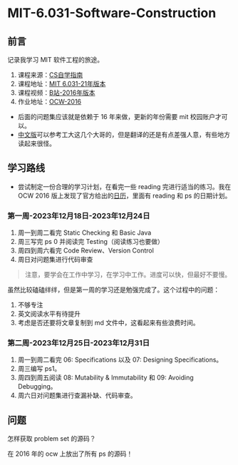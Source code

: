 # MIT-6.031-Software-Construction

## 前言

记录我学习 MIT 软件工程的旅途。

1. 课程来源：[CS自学指南](https://csdiy.wiki/%E8%BD%AF%E4%BB%B6%E5%B7%A5%E7%A8%8B/6031/)
2. 课程地址：[MIT 6.031-21年版本](https://web.mit.edu/6.031/www/sp21/)
3. 课程视频：[B站-2016年版本](https://www.bilibili.com/video/BV1Tp4y197XX?spm_id_from=333.999.0.0)
4. 作业地址：[OCW-2016](https://ocw.mit.edu/courses/6-005-software-construction-spring-2016/)

- 后面的问题集应该就是依赖于 16 年来做，更新的年份需要 mit 校园账户才可以。
- [中文版](https://www.cnblogs.com/liqiuhao/category/1167752.html)可以参考工大这几个大哥的，但是翻译的还是有点差强人意，有些地方读起来很怪。

## 学习路线

- 尝试制定一份合理的学习计划，在看完一些 reading 完进行适当的练习。我在 OCW 2016 版上发现了官方给出的[日历](https://ocw.mit.edu/courses/6-005-software-construction-spring-2016/pages/calendar/)，里面有 reading 和 ps 的日期计划。

### 第一周-2023年12月18日-2023年12月24日

1. 周一到周二看完 Static Checking 和 Basic Java
2. 周三写完 ps 0 并阅读完 Testing（阅读练习也要做）
3. 周四到周六看完 Code Review、Version Control
4. 周日对问题集进行代码审查

> 注意，要学会在工作中学习，在学习中工作。进度可以快，但最好不要慢。

虽然比较磕磕绊绊，但是第一周的学习还是勉强完成了。这个过程中的问题：

1. 不够专注
2. 英文阅读水平有待提升
3. 考虑是否还要将文章复制到 md 文件中，这看起来有些浪费时间。

### 第二周-2023年12月25日-2023年12月31日

1. 周一到周二看完 06: Specifications 以及 07: Designing Specifications。
2. 周三编写 ps1。
3. 周四到周五阅读 08: Mutability & Immutability 和 09: Avoiding Debugging。
4. 周六日对问题集进行查漏补缺、代码审查。

## 问题

怎样获取 problem set 的源码？

在 2016 年的 ocw 上放出了所有 ps 的源码！
